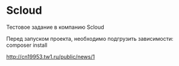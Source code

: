 # Scloud
Тестовое задание в компанию Scloud 

Перед запуском проекта, необходимо подгрузить зависимости:
composer install 

http://cn19953.tw1.ru/public/news/1
